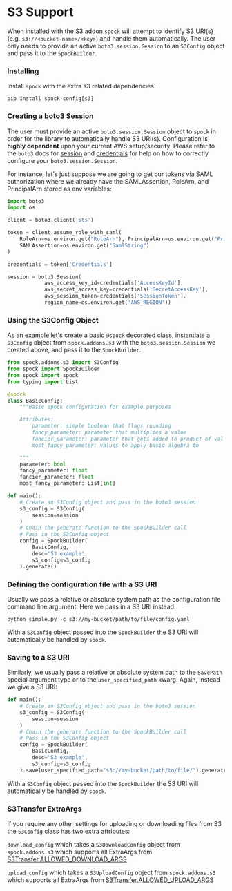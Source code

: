 # S3 Support

When installed with the S3 addon `spock` will attempt to identify S3 URI(s) (e.g. `s3://<bucket-name>/<key>`) and handle 
them automatically. The user only needs to provide an active `boto3.session.Session` to an `S3Config` object and pass
it to the `SpockBuilder`.


### Installing

Install `spock` with the extra s3 related dependencies.

```shell
pip install spock-config[s3]
```

### Creating a boto3 Session

The user must provide an active `boto3.session.Session` object to `spock` in order for the library to automatically
handle S3 URI(s). Configuration is **highly dependent** upon your current AWS setup/security. Please refer to the 
`boto3` docs for [session](https://boto3.amazonaws.com/v1/documentation/api/latest/reference/core/session.html) and
[credentials](https://boto3.amazonaws.com/v1/documentation/api/latest/guide/credentials.html) for help on how to 
correctly configure your `boto3.session.Session`.

For instance, let's just suppose we are going to get our tokens via SAML authorization 
where we already have the SAMLAssertion, RoleArn, and PrincipalArn stored as env variables:

```python
import boto3
import os

client = boto3.client('sts')

token = client.assume_role_with_saml(
    RoleArn=os.environ.get("RoleArn"), PrincipalArn=os.environ.get("PrincipalArn"),
    SAMLAssertion=os.environ.get("SamlString")
)

credentials = token['Credentials']

session = boto3.Session(
            aws_access_key_id=credentials['AccessKeyId'],
            aws_secret_access_key=credentials['SecretAccessKey'],
            aws_session_token=credentials['SessionToken'],
            region_name=os.environ.get('AWS_REGION'))
```

### Using the S3Config Object

As an example let's create a basic `@spock` decorated class, instantiate a `S3Config` object from `spock.addons.s3` with
the `boto3.session.Session` we created above, and pass it to the `SpockBuilder`.

```python
from spock.addons.s3 import S3Config
from spock import SpockBuilder
from spock import spock
from typing import List

@spock
class BasicConfig:
    """Basic spock configuration for example purposes

    Attributes:
        parameter: simple boolean that flags rounding
        fancy_parameter: parameter that multiplies a value
        fancier_parameter: parameter that gets added to product of val and fancy_parameter
        most_fancy_parameter: values to apply basic algebra to

    """
    parameter: bool
    fancy_parameter: float
    fancier_parameter: float
    most_fancy_parameter: List[int]

def main():
    # Create an S3Config object and pass in the boto3 session
    s3_config = S3Config(
        session=session
    )
    # Chain the generate function to the SpockBuilder call
    # Pass in the S3Config object
    config = SpockBuilder(
        BasicConfig, 
        desc='S3 example',
        s3_config=s3_config
    ).generate()
```

### Defining the configuration file with a S3 URI

Usually we pass a relative or absolute system path as the configuration file command line argument. Here we pass 
in a S3 URI instead:

```shell
python simple.py -c s3://my-bucket/path/to/file/config.yaml
```

With a `S3Config` object passed into the `SpockBuilder` the S3 URI will automatically be handled by `spock`.

### Saving to a S3 URI

Similarly, we usually pass a relative or absolute system path to the `SavePath` special argument type or 
to the `user_specified_path` kwarg. Again, instead we give a S3 URI:

```python
def main():
    # Create an S3Config object and pass in the boto3 session
    s3_config = S3Config(
        session=session
    )
    # Chain the generate function to the SpockBuilder call
    # Pass in the S3Config object
    config = SpockBuilder(
        BasicConfig, 
        desc='S3 example',
        s3_config=s3_config
    ).save(user_specified_path="s3://my-bucket/path/to/file/").generate()
```

With a `S3Config` object passed into the `SpockBuilder` the S3 URI will automatically be handled by `spock`.

### S3Transfer ExtraArgs

If you require any other settings for uploading or downloading files from S3 the `S3Config` class has two extra 
attributes:

`download_config` which takes a `S3DownloadConfig` object from `spock.addons.s3` which supports all ExtraArgs from
[S3Transfer.ALLOWED_DOWNLOAD_ARGS](https://boto3.amazonaws.com/v1/documentation/api/latest/reference/customizations/s3.html#boto3.s3.transfer.S3Transfer.ALLOWED_DOWNLOAD_ARGS)

`upload_config` which takes a `S3UploadConfig` object from `spock.addons.s3` which supports all ExtraArgs from
[S3Transfer.ALLOWED_UPLOAD_ARGS](https://boto3.amazonaws.com/v1/documentation/api/latest/reference/customizations/s3.html#boto3.s3.transfer.S3Transfer.ALLOWED_UPLOAD_ARGS)
